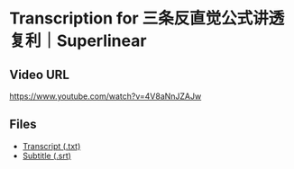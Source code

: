 # Transcription for 三条反直觉公式讲透复利｜Superlinear
## Video URL
https://www.youtube.com/watch?v=4V8aNnJZAJw
 
## Files
- [Transcript (.txt)](./transcript.txt)
- [Subtitle (.srt)](./transcript.srt)
